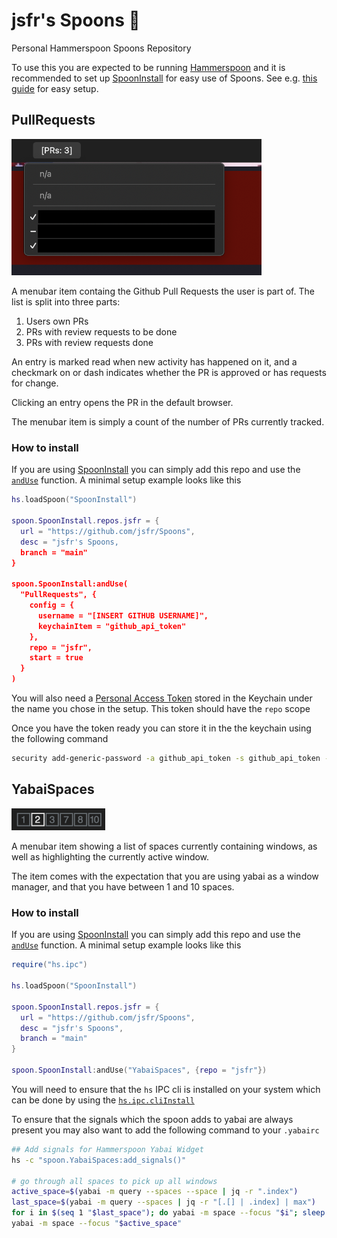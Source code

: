 # jsfr's Spoons 🥄

Personal Hammerspoon Spoons Repository

To use this you are expected to be running [Hammerspoon](https://www.hammerspoon.org/) and it is recommended to set up [SpoonInstall](http://www.hammerspoon.org/Spoons/SpoonInstall.html) for easy use of Spoons. See e.g. [this guide](https://zzamboni.org/post/using-spoons-in-hammerspoon/) for easy setup.

## PullRequests

<img src="/images/PullRequests.png" width=400 />

A menubar item containg the Github Pull Requests the user is part of. The list is split into three parts:

1. Users own PRs
2. PRs with review requests to be done
3. PRs with review requests done

An entry is marked read when new activity has happened on it, and a checkmark on or dash indicates whether the PR is approved or has requests for change.

Clicking an entry opens the PR in the default browser.

The menubar item is simply a count of the number of PRs currently tracked.

### How to install

If you are using [SpoonInstall](http://www.hammerspoon.org/Spoons/SpoonInstall.html) you can simply add this repo and use the [`andUse`](http://www.hammerspoon.org/Spoons/SpoonInstall.html#andUse) function. A minimal setup example looks like this

```lua
hs.loadSpoon("SpoonInstall")

spoon.SpoonInstall.repos.jsfr = {
  url = "https://github.com/jsfr/Spoons",
  desc = "jsfr's Spoons,
  branch = "main"
}

spoon.SpoonInstall:andUse(
  "PullRequests", {
    config = {
      username = "[INSERT GITHUB USERNAME]",
      keychainItem = "github_api_token"
    },
    repo = "jsfr",
    start = true
  }
)
```

You will also need a [Personal Access Token](https://github.com/settings/tokens) stored in the Keychain under the name you chose in the setup. This token should have the `repo` scope

Once you have the token ready you can store it in the the keychain using the following command

```sh
security add-generic-password -a github_api_token -s github_api_token -w [INSERT API TOKEN]
```

## YabaiSpaces

<img src="/images/YabaiSpaces.png" width=150 />

A menubar item showing a list of spaces currently containing windows, as well as highlighting the currently active window.

The item comes with the expectation that you are using yabai as a window manager, and that you have between 1 and 10 spaces.

### How to install

If you are using [SpoonInstall](http://www.hammerspoon.org/Spoons/SpoonInstall.html) you can simply add this repo and use the [`andUse`](http://www.hammerspoon.org/Spoons/SpoonInstall.html#andUse) function. A minimal setup example looks like this

```lua
require("hs.ipc")

hs.loadSpoon("SpoonInstall")

spoon.SpoonInstall.repos.jsfr = {
  url = "https://github.com/jsfr/Spoons",
  desc = "jsfr's Spoons",
  branch = "main"
}

spoon.SpoonInstall:andUse("YabaiSpaces", {repo = "jsfr"})
```

You will need to ensure that the `hs` IPC cli is installed on your system which can be done by using the [`hs.ipc.cliInstall`](https://www.hammerspoon.org/docs/hs.ipc.html#cliInstall)

To ensure that the signals which the spoon adds to yabai are always present you may also want to add the following command to your `.yabairc`

```sh
## Add signals for Hammerspoon Yabai Widget
hs -c "spoon.YabaiSpaces:add_signals()"

# go through all spaces to pick up all windows
active_space=$(yabai -m query --spaces --space | jq -r ".index")
last_space=$(yabai -m query --spaces | jq -r "[.[] | .index] | max")
for i in $(seq 1 "$last_space"); do yabai -m space --focus "$i"; sleep 0.1; done
yabai -m space --focus "$active_space"
```
